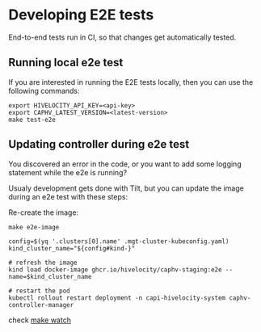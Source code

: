 # Developing E2E tests

End-to-end tests run in CI, so that changes get automatically tested.

## Running local e2e test

If you are interested in running the E2E tests locally, then you can use the following commands:
```
export HIVELOCITY_API_KEY=<api-key>
export CAPHV_LATEST_VERSION=<latest-version>
make test-e2e
```

## Updating controller during e2e test

You discovered an error in the code, or you want to add some logging statement while the e2e is running?

Usualy development gets done with Tilt, but you can update the image during an e2e test with these steps:

Re-create the image:
```
make e2e-image
```

```
config=$(yq '.clusters[0].name' .mgt-cluster-kubeconfig.yaml)
kind_cluster_name="${config#kind-}"

# refresh the image
kind load docker-image ghcr.io/hivelocity/caphv-staging:e2e --name=$kind_cluster_name

# restart the pod
kubectl rollout restart deployment -n capi-hivelocity-system caphv-controller-manager
```

check [make watch](../topics/make-watch.md)